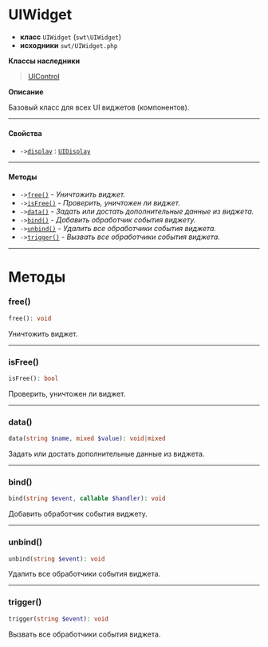 # UIWidget

- **класс** `UIWidget` (`swt\UIWidget`)
- **исходники** `swt/UIWidget.php`

**Классы наследники**

> [UIControl](https://github.com/jphp-compiler/jphp-swt-ext/blob/master/api-docs/classes/swt/UIControl.ru.md)

**Описание**

Базовый класс для всех UI виджетов (компонентов).

---

#### Свойства

- `->`[`display`](#prop-display) : [`UIDisplay`](https://github.com/jphp-compiler/jphp-swt-ext/blob/master/api-docs/classes/swt/UIDisplay.ru.md)

---

#### Методы

- `->`[`free()`](#method-free) - _Уничтожить виджет._
- `->`[`isFree()`](#method-isfree) - _Проверить, уничтожен ли виджет._
- `->`[`data()`](#method-data) - _Задать или достать дополнительные данные из виджета._
- `->`[`bind()`](#method-bind) - _Добавить обработчик события виджету._
- `->`[`unbind()`](#method-unbind) - _Удалить все обработчики события виджета._
- `->`[`trigger()`](#method-trigger) - _Вызвать все обработчики события виджета._

---
# Методы

<a name="method-free"></a>

### free()
```php
free(): void
```
Уничтожить виджет.

---

<a name="method-isfree"></a>

### isFree()
```php
isFree(): bool
```
Проверить, уничтожен ли виджет.

---

<a name="method-data"></a>

### data()
```php
data(string $name, mixed $value): void|mixed
```
Задать или достать дополнительные данные из виджета.

---

<a name="method-bind"></a>

### bind()
```php
bind(string $event, callable $handler): void
```
Добавить обработчик события виджету.

---

<a name="method-unbind"></a>

### unbind()
```php
unbind(string $event): void
```
Удалить все обработчики события виджета.

---

<a name="method-trigger"></a>

### trigger()
```php
trigger(string $event): void
```
Вызвать все обработчики события виджета.